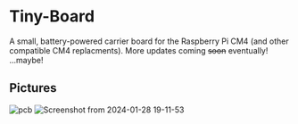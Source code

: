 # Tiny-Board
A small, battery-powered carrier board for the Raspberry Pi CM4 (and other compatible CM4 replacments).
More updates coming ~~soon~~ eventually! ...maybe!
## Pictures
![pcb](https://github.com/doigdaniels/Tiny-Board/assets/82679977/1c6a9e4d-8897-4ec7-8c5d-51f56b46d8ea)
![Screenshot from 2024-01-28 19-11-53](https://github.com/doigdaniels/Tiny-Board/assets/82679977/95585247-c63f-458e-a206-53b172a40085)

